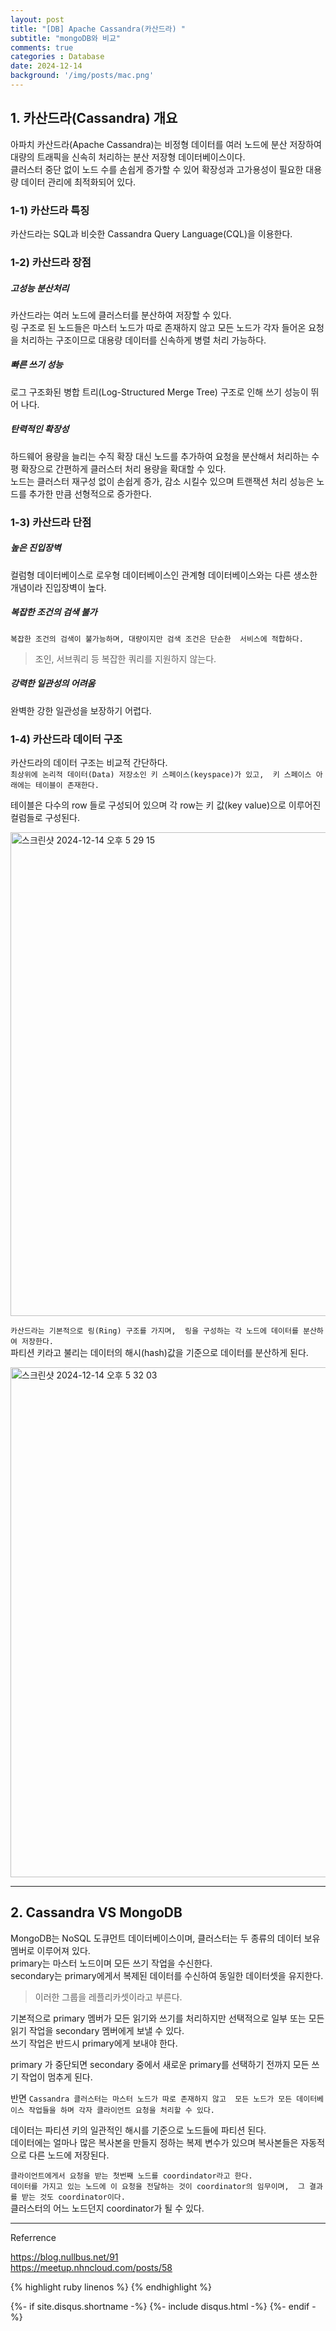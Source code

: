 ```yaml
---
layout: post
title: "[DB] Apache Cassandra(카산드라) "
subtitle: "mongoDB와 비교"
comments: true
categories : Database
date: 2024-12-14
background: '/img/posts/mac.png'
---   
```


## 1. 카산드라(Cassandra) 개요   

아파치 카산드라(Apache Cassandra)는 비정형 데이터를 여러 노드에 분산 
저장하여 대량의 트래픽을 신속히 처리하는 분산 저장형 데이터베이스이다.   
클러스터 중단 없이 노드 수를 손쉽게 증가할 수 있어 확장성과 
고가용성이 필요한 대용량 데이터 관리에 최적화되어 있다.   

### 1-1) 카산드라 특징   

카산드라는 SQL과 비슷한 Cassandra Query Language(CQL)을 이용한다.   


### 1-2) 카산드라 장점   

##### 고성능 분산처리   

카산드라는 여러 노드에 클러스터를 분산하여 저장할 수 있다.      
링 구조로 된 노드들은 마스터 노드가 따로 존재하지 않고 모든 노드가 
각자 들어온 요청을 처리하는 구조이므로 대용량 데이터를 신속하게 병렬 
처리 가능하다.   

##### 빠른 쓰기 성능   

로그 구조화된 병합 트리(Log-Structured Merge Tree) 구조로 인해 
쓰기 성능이 뛰어 나다.   


##### 탄력적인 확장성   

하드웨어 용량을 늘리는 수직 확장 대신 노드를 추가하여 요청을 분산해서 
처리하는 수평 확장으로 간편하게 클러스터 처리 용량을 확대할 수 있다.   
노드는 클러스터 재구성 없이 손쉽게 증가, 감소 시킬수 있으며 
트랜잭션 처리 성능은 노드를 추가한 만큼 선형적으로 증가한다.    


### 1-3) 카산드라 단점   

##### 높은 진입장벽   

컬럼형 데이터베이스로 로우형 데이터베이스인 관계형 데이터베이스와는 
다른 생소한 개념이라 진입장벽이 높다.   

##### 복잡한 조건의 검색 불가   

`복잡한 조건의 검색이 불가능하며, 대량이지만 검색 조건은 단순한 
서비스에 적합하다.`   

> 조인, 서브쿼리 등 복잡한 쿼리를 지원하지 않는다.   

##### 강력한 일관성의 어려움   

완벽한 강한 일관성을 보장하기 어렵다.   

### 1-4) 카산드라 데이터 구조   

카산드라의 데이터 구조는 비교적 간단하다.    
`최상위에 논리적 데이터(Data) 저장소인 키 스페이스(keyspace)가 있고, 
    키 스페이스 아래에는 테이블이 존재한다.`      

테이블은 다수의 row 들로 구성되어 있으며 각 row는 키 값(key value)으로 
이루어진 컬럼들로 구성된다.

<img width="774" alt="스크린샷 2024-12-14 오후 5 29 15" src="https://github.com/user-attachments/assets/d2ec4cfc-11db-4988-8d51-3298017db33f" />   

`카산드라는 기본적으로 링(Ring) 구조를 가지며, 
    링을 구성하는 각 노드에 데이터를 분산하여 저장한다.`   
파티션 키라고 불리는 데이터의 해시(hash)값을 기준으로 
데이터를 분산하게 된다.   

<img width="816" alt="스크린샷 2024-12-14 오후 5 32 03" src="https://github.com/user-attachments/assets/2ec56765-c3a2-4ce3-baa5-c31d7bf120e2" />   

- - - 

## 2. Cassandra VS MongoDB   

MongoDB는 NoSQL 도큐먼트 데이터베이스이며, 클러스터는 두 종류의 
데이터 보유 멤버로 이루어져 있다.   
primary는 마스터 노드이며 모든 쓰기 작업을 수신한다.  
secondary는 primary에게서 복제된 데이터를 수신하여 동일한 데이터셋을 유지한다.   

> 이러한 그룹을 레플리카셋이라고 부른다.  

기본적으로 primary 멤버가 모든 읽기와 쓰기를 처리하지만 
선택적으로 일부 또는 모든 읽기 작업을 secondary 멤버에게 보낼 수 있다.  
쓰기 작업은 반드시 primary에게 보내야 한다.    

primary 가 중단되면 secondary 중에서 새로운 primary를 선택하기 전까지 
모든 쓰기 작업이 멈추게 된다.   

반면 `Cassandra 클러스터는 마스터 노드가 따로 존재하지 않고 
모든 노드가 모든 데이터베이스 작업들을 하며 각자 클라이언트 요청을 처리할 수 있다.`      

데이터는 파티션 키의 일관적인 해시를 기준으로 노드들에 파티션 된다.   
데이터에는 얼마나 많은 복사본을 만들지 정하는 복제 변수가 있으며 
복사본들은 자동적으로 다른 노드에 저장된다.   

`클라이언트에게서 요청을 받는 첫번째 노드를 coordindator라고 한다.`   
`데이터를 가지고 있는 노드에 이 요청을 전달하는 것이 coordinator의 임무이며, 
    그 결과를 받는 것도 coordinator이다.`   
클러스터의 어느 노드던지 coordinator가 될 수 있다.   



- - -
Referrence

<https://blog.nullbus.net/91>   
<https://meetup.nhncloud.com/posts/58>   

{% highlight ruby linenos %}
{% endhighlight %}

{%- if site.disqus.shortname -%}
    {%- include disqus.html -%}
{%- endif -%}

